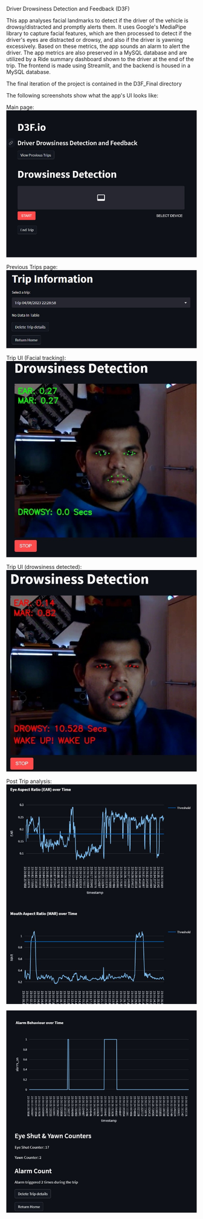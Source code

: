 Driver Drowsiness Detection and Feedback (D3F)

This app analyses facial landmarks to detect if the driver of the vehicle is drowsy/distracted and promptly alerts them. It uses Google's MediaPipe library to capture facial features, which are then processed to detect if the driver's eyes are distracted or drowsy, and also if the driver is yawning excessively. Based on these metrics, the app sounds an alarm to alert the driver. The app metrics are also preserved in a MySQL database and are utilized by a Ride summary dashboard shown to the driver at the end of the trip. The frontend is made using Streamlit, and the backend is housed in a MySQL database. 

The final iteration of the project is contained in the D3F_Final directory

The following screenshots show what the app's UI looks like:

Main page:
![alt text](https://github.com/sreeman-reddy/D3F/blob/main/example1.jpg "main screen")

Previous Trips page:
![alt text](https://github.com/sreeman-reddy/D3F/blob/main/example2.jpg "trip info")

Trip UI (Facial tracking):
![alt text](https://github.com/sreeman-reddy/D3F/blob/main/example3.jpg "tripUI")

Trip UI (drowsiness detected):
![alt text](https://github.com/sreeman-reddy/D3F/blob/main/example4.jpg "tripUI drowsy")

Post Trip analysis:
![alt text](https://github.com/sreeman-reddy/D3F/blob/main/example5.jpg "post trip 1")

![alt text](https://github.com/sreeman-reddy/D3F/blob/main/example6.jpg "post trip 2")


